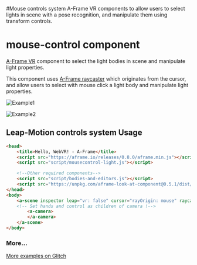 #Mouse controls system
A-Frame VR components to allow users to select lights in scene with a pose recognition, and manipulate them using transform controls.

# mouse-control component
[A-Frame VR](https://aframe.io/) component to select the light bodies in scene and manipulate light properties.

This component uses [A-Frame raycaster](https://github.com/aframevr/aframe/blob/master/docs/components/raycaster.md)
which originates from the cursor, and allow users to select with mouse click a light body and manipulate light properties.

![Example1](https://github.com/Frac7/Tirocinio/blob/master/readme/intersect-and-manipulate/gif1.gif)
 
![Example2](https://github.com/Frac7/Tirocinio/blob/master/readme/intersect-and-manipulate/gif.gif)

## Leap-Motion controls system Usage
```html
<head>
    <title>Hello, WebVR! - A-Frame</title>
    <script src="https://aframe.io/releases/0.8.0/aframe.min.js"></script>
    <script src="script/mousecontrol-light.js"></script>

    <!--Other required components-->
    <script src="script/bodies-and-editors.js"></script>
    <script src="https://unpkg.com/aframe-look-at-component@0.5.1/dist/aframe-look-at-component.min.js"></script>
</head>
<body>
    <a-scene inspector leap="vr: false" cursor="rayOrigin: mouse" raycaster="objects: .selectable">
    <!-- Set hands and control as children of camera !-->
        <a-camera>
        </a-camera>
    </a-scene>
</body>
```
### More...
[More examples on Glitch](https://mycomponent-examples.glitch.me/)


